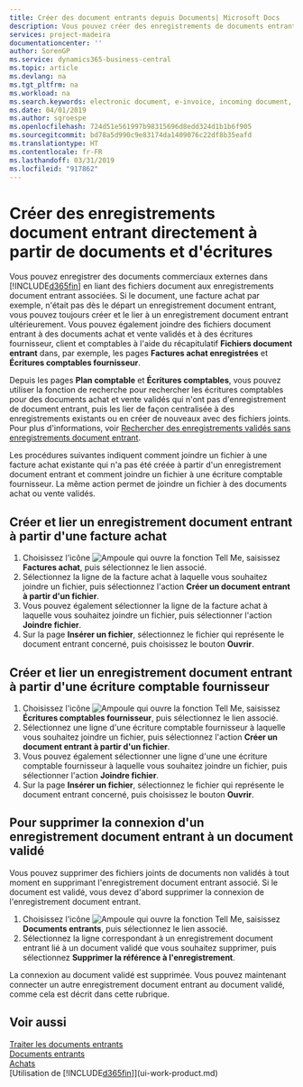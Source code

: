 ```yaml
---
title: Créer des document entrants depuis Documents| Microsoft Docs
description: Vous pouvez créer des enregistrements de documents entrants, tels que des factures électroniques, et gérer des tâches OCR, du commerce électronique, et de l'échange de documents.
services: project-madeira
documentationcenter: ''
author: SorenGP
ms.service: dynamics365-business-central
ms.topic: article
ms.devlang: na
ms.tgt_pltfrm: na
ms.workload: na
ms.search.keywords: electronic document, e-invoice, incoming document, OCR, ecommerce, document exchange, import invoice
ms.date: 04/01/2019
ms.author: sgroespe
ms.openlocfilehash: 724d51e561997b98315696d8edd324d1b1b6f905
ms.sourcegitcommit: bd78a5d990c9e83174da1409076c22df8b35eafd
ms.translationtype: HT
ms.contentlocale: fr-FR
ms.lasthandoff: 03/31/2019
ms.locfileid: "917862"
---
```

# <a name="create-incoming-document-records-directly-from-documents-and-entries"></a>Créer des enregistrements document entrant directement à partir de documents et d'écritures
Vous pouvez enregistrer des documents commerciaux externes dans [!INCLUDE[d365fin](includes/d365fin_md.md)] en liant des fichiers document aux enregistrements document entrant associées. Si le document, une facture achat par exemple, n'était pas dès le départ un enregistrement document entrant, vous pouvez toujours créer et le lier à un enregistrement document entrant ultérieurement. Vous pouvez également joindre des fichiers document entrant à des documents achat et vente validés et à des écritures fournisseur, client et comptables à l'aide du récapitulatif **Fichiers document entrant** dans, par exemple, les pages **Factures achat enregistrées** et **Écritures comptables fournisseur**.

Depuis les pages **Plan comptable** et **Écritures comptables**, vous pouvez utiliser la fonction de recherche pour rechercher les écritures comptables pour des documents achat et vente validés qui n'ont pas d'enregistrement de document entrant, puis les lier de façon centralisée à des enregistrements existants ou en créer de nouveaux avec des fichiers joints. Pour plus d'informations, voir [Rechercher des enregistrements validés sans enregistrements document entrant](across-how-find-posted-documents-without-income-document-records.md).

Les procédures suivantes indiquent comment joindre un fichier à une facture achat existante qui n'a pas été créée à partir d'un enregistrement document entrant et comment joindre un fichier à une écriture comptable fournisseur. La même action permet de joindre un fichier à des documents achat ou vente validés.

## <a name="to-create-and-connect-an-incoming-document-record-from-a-purchase-invoice"></a>Créer et lier un enregistrement document entrant à partir d'une facture achat
1. Choisissez l'icône ![Ampoule qui ouvre la fonction Tell Me](media/ui-search/search_small.png "Dites-moi ce que vous voulez faire"), saisissez **Factures achat**, puis sélectionnez le lien associé.
2. Sélectionnez la ligne de la facture achat à laquelle vous souhaitez joindre un fichier, puis sélectionnez l'action **Créer un document entrant à partir d'un fichier**.
3. Vous pouvez également sélectionner la ligne de la facture achat à laquelle vous souhaitez joindre un fichier, puis sélectionner l'action **Joindre fichier**.
4. Sur la page **Insérer un fichier**, sélectionnez le fichier qui représente le document entrant concerné, puis choisissez le bouton **Ouvrir**.

## <a name="to-create-and-connect-an-incoming-document-record-from-a-vendor-ledger-entry"></a>Créer et lier un enregistrement document entrant à partir d'une écriture comptable fournisseur
1. Choisissez l'icône ![Ampoule qui ouvre la fonction Tell Me](media/ui-search/search_small.png "Dites-moi ce que vous voulez faire"), saisissez **Écritures comptables fournisseur**, puis sélectionnez le lien associé.
2. Sélectionnez une ligne d'une écriture comptable fournisseur à laquelle vous souhaitez joindre un fichier, puis sélectionnez l'action **Créer un document entrant à partir d'un fichier**.
3. Vous pouvez également sélectionner une ligne d'une une écriture comptable fournisseur à laquelle vous souhaitez joindre un fichier, puis sélectionner l'action **Joindre fichier**.
4. Sur la page **Insérer un fichier**, sélectionnez le fichier qui représente le document entrant concerné, puis choisissez le bouton **Ouvrir**.

## <a name="to-remove-a-connection-from-an-incoming-document-record-to-a-posted-document"></a>Pour supprimer la connexion d'un enregistrement document entrant à un document validé
Vous pouvez supprimer des fichiers joints de documents non validés à tout moment en supprimant l'enregistrement document entrant associé. Si le document est validé, vous devez d'abord supprimer la connexion de l'enregistrement document entrant.

1. Choisissez l'icône ![Ampoule qui ouvre la fonction Tell Me](media/ui-search/search_small.png "Dites-moi ce que vous voulez faire"), saisissez **Documents entrants**, puis sélectionnez le lien associé.
2. Sélectionnez la ligne correspondant à un enregistrement document entrant lié à un document validé que vous souhaitez supprimer, puis sélectionnez **Supprimer la référence à l'enregistrement**.

La connexion au document validé est supprimée. Vous pouvez maintenant connecter un autre enregistrement document entrant au document validé, comme cela est décrit dans cette rubrique.

## <a name="see-also"></a>Voir aussi
[Traiter les documents entrants](across-process-income-documents.md)  
[Documents entrants](across-income-documents.md)  
[Achats](purchasing-manage-purchasing.md)  
[Utilisation de [!INCLUDE[d365fin](includes/d365fin_md.md)]](ui-work-product.md)

